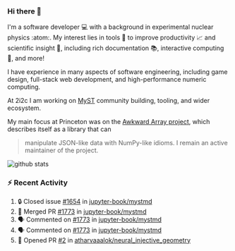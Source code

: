 ### Hi there 👋 

I'm a software developer 💻 with a background in experimental nuclear physics :atom:. My interest lies in tools :wrench: to improve productivity :chart_with_upwards_trend: and scientific insight :telescope:, including rich documentation 📚, interactive computing 🧮, and more! 

I have experience in many aspects of software engineering, including game design, full-stack web development, and high-performance numeric computing. 

At 2i2c I am working on [MyST](https://github.com/jupyter-book/mystmd) community building, tooling, and wider ecosystem. 

My main focus at Princeton was on the [Awkward Array project](awkward-array.org/), which describes itself as a library that can 
> manipulate JSON-like data with NumPy-like idioms. I remain an active maintainer of the project. 

![github stats](https://github-readme-stats.vercel.app/api?username=agoose77&show_icons=true&hide_rank=true&hide_title=true&bg_color=30,e76445,904e95&text_color=efe3ec&icon_color=efe3ec)
<!--
**agoose77/agoose77** is a ✨ _special_ ✨ repository because its `README.md` (this file) appears on your GitHub profile.

Here are some ideas to get you started:

- 🔭 I’m currently working on ...
- 🌱 I’m currently learning ...
- 👯 I’m looking to collaborate on ...
- 🤔 I’m looking for help with ...
- 💬 Ask me about ...
- 📫 How to reach me: ...
- 😄 Pronouns: ...
- ⚡ Fun fact: ...
-->

### :zap: Recent Activity

<!--START_SECTION:activity-->
1. 🔒 Closed issue [#1654](https://github.com/jupyter-book/mystmd/issues/1654) in [jupyter-book/mystmd](https://github.com/jupyter-book/mystmd)
2. 🎉 Merged PR [#1773](https://github.com/jupyter-book/mystmd/pull/1773) in [jupyter-book/mystmd](https://github.com/jupyter-book/mystmd)
3. 🗣 Commented on [#1773](https://github.com/jupyter-book/mystmd/pull/1773#issuecomment-2616097827) in [jupyter-book/mystmd](https://github.com/jupyter-book/mystmd)
4. 🗣 Commented on [#1773](https://github.com/jupyter-book/mystmd/pull/1773#issuecomment-2616074557) in [jupyter-book/mystmd](https://github.com/jupyter-book/mystmd)
5. 💪 Opened PR [#2](https://github.com/atharvaaalok/neural_injective_geometry/pull/2) in [atharvaaalok/neural_injective_geometry](https://github.com/atharvaaalok/neural_injective_geometry)
<!--END_SECTION:activity-->
